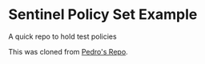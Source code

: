 # Sentinel Policy Set Example
A quick repo to hold test policies

This was cloned from [Pedro's Repo](https://github.com/Pedro-Hashicorp/terraform-sentinel-policies/tree/main).

